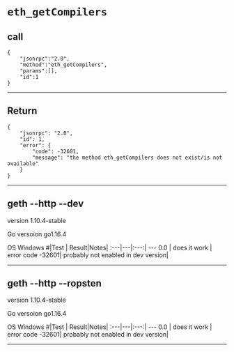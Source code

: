 # `eth_getCompilers`

## call
```
{
	"jsonrpc":"2.0",
	"method":"eth_getCompilers",
	"params":[],
	"id":1
}
```
---
## Return
```
{
    "jsonrpc": "2.0",
    "id": 1,
    "error": {
        "code": -32601,
        "message": "the method eth_getCompilers does not exist/is not available"
    }
}
```
---
## geth --http --dev
version 1.10.4-stable

Go versoion go1.16.4

OS Windows
#|Test | Result|Notes|
:---|---|:---:| ---
0.0 | does it work | error code -32601| probably not enabled in dev version|

---
## geth --http --ropsten
version 1.10.4-stable

Go versoion go1.16.4

OS Windows
#|Test | Result|Notes|
:---|---|:---:| ---
0.0 | does it work | error code -32601| probably not enabled in dev version|

---